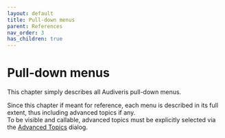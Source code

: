 ```yaml
---
layout: default
title: Pull-down menus
parent: References
nav_order: 3
has_children: true
---
```

# Pull-down menus

This chapter simply describes all Audiveris pull-down menus.

Since this chapter if meant for reference, each menu is described in its full extent,
thus including advanced topics if any.  
To be visible and callable, advanced topics must be explicitly selected via the
[Advanced Topics](../advanced/topics.md) dialog.
